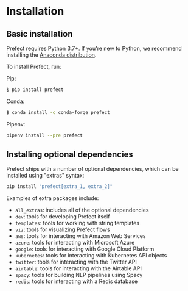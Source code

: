 # Installation

## Basic installation

Prefect requires Python 3.7+. If you're new to Python, we recommend installing the [Anaconda distribution](https://www.anaconda.com/distribution/).

To install Prefect, run:

Pip:

```bash
$ pip install prefect
```

Conda:

```bash
$ conda install -c conda-forge prefect
```

Pipenv:

```bash
pipenv install --pre prefect
```


## Installing optional dependencies

Prefect ships with a number of optional dependencies, which can be installed using "extras" syntax:

```bash
pip install "prefect[extra_1, extra_2]"
```

Examples of extra packages include:

- `all_extras`: includes all of the optional dependencies
- `dev`: tools for developing Prefect itself
- `templates`: tools for working with string templates
- `viz`: tools for visualizing Prefect flows
- `aws`: tools for interacting with Amazon Web Services
- `azure`: tools for interacting with Microsoft Azure
- `google`: tools for interacting with Google Cloud Platform
- `kubernetes`: tools for interacting with Kubernetes API objects
- `twitter`: tools for interacting with the Twitter API
- `airtable`: tools for interacting with the Airtable API
- `spacy`: tools for building NLP pipelines using Spacy
- `redis`: tools for interacting with a Redis database


